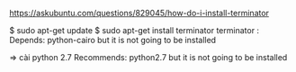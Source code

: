 https://askubuntu.com/questions/829045/how-do-i-install-terminator

$ sudo apt-get update
$ sudo apt-get install terminator
	terminator : Depends: python-cairo but it is not going to be installed

=> cài python 2.7
	Recommends: python2.7 but it is not going to be installed